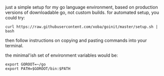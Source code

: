 just a simple setup for my go language environment, based on production
versions of downloadable go, not custom builds.
for automated setup, you could try:

```
curl https://raw.githubusercontent.com/xoba/goinit/master/setup.sh | bash
```

then follow instructions on copying and pasting commands into your terminal.

the minimal'ish set of environment variables would be:

```
export GOROOT=~/go
export PATH=$GOROOT/bin:$PATH
```


